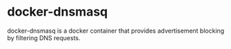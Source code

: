 # docker-dnsmasq
docker-dnsmasq is a docker container that provides advertisement blocking by filtering DNS requests.
